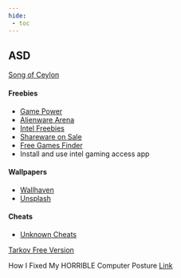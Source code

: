 ```yaml
---
hide:
 - toc
---
```


## ASD

[Song of Ceylon](http://www.colonialfilm.org.uk/node/486/)

#### Freebies
- [Game Power](https://www.gamerpower.com)
- [Alienware Arena](https://eu.alienwarearena.com)
- [Intel Freebies](https://game.intel.com/ww)
- [Shareware on Sale](https://sharewareonsale.com)
- [Free Games Finder](https://steamcommunity.com/groups/freegamesfinders/announcements/listing)
- Install and use intel gaming access app


#### Wallpapers
- [Wallhaven](https://wallhaven.cc)
- [Unsplash](https://unsplash.com)

#### Cheats
- [Unknown Cheats](https://www.unknowncheats.me)



[Tarkov Free Version](https://justemutarkov.eu/)

How I Fixed My HORRIBLE Computer Posture [Link](https://www.youtube.com/watch?v=Rc8ZQeIZn40)